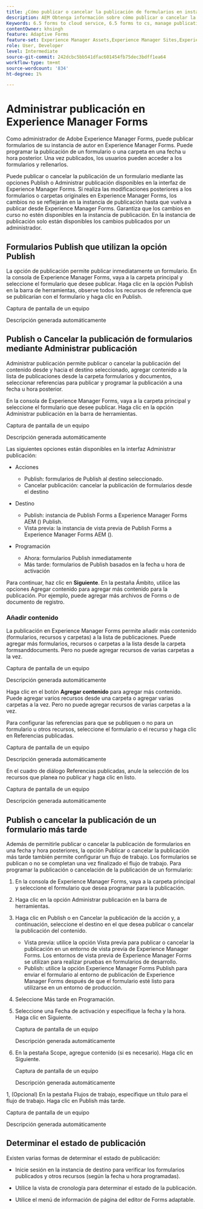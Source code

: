 ```yaml
---
title: ¿Cómo publicar o cancelar la publicación de formularios en instancias de vista previa o publicación?
description: AEM Obtenga información sobre cómo publicar o cancelar la publicación de formularios desde el entorno de autor de la para previsualizar o publicar instancias. AEM Tanto si está probando los formularios en un entorno de ensayo como si los está implementando en directo para los usuarios finales, proporciona herramientas optimizadas para administrar este proceso de forma eficaz.
Keywords: 6.5 forms to cloud service, 6.5 forms to cs, manage publication, , AEM Forms 6.5 to Cloud Service, AEM form migration to cloud service, Forms Manage publication, AF Manage publication, Adaptive Forms Manage publication, Cloud Manage publication
contentOwner: khsingh
feature: Adaptive Forms
feature-set: Experience Manager Assets,Experience Manager Sites,Experience Manager, Experience Manager Forms, Experience Manager Cloud Manager
role: User, Developer
level: Intermediate
source-git-commit: 242dcbc5bb541dfac601454fb75dec3bdff1ea64
workflow-type: tm+mt
source-wordcount: '834'
ht-degree: 1%

---
```



# &#x200B;Administrar publicación en Experience Manager Forms

Como administrador de Adobe Experience Manager Forms, puede publicar formularios de su instancia de autor en Experience Manager Forms. Puede programar la publicación de un formulario o una carpeta en una fecha u hora posterior. Una vez publicados, los usuarios pueden acceder a los formularios y rellenarlos.

Puede publicar o cancelar la publicación de un formulario mediante las opciones Publish o Administrar publicación disponibles en la interfaz de Experience Manager Forms. Si realiza las modificaciones posteriores a los formularios o carpetas originales en Experience Manager Forms, los cambios no se reflejarán en la instancia de publicación hasta que vuelva a publicar desde Experience Manager Forms. Garantiza que los cambios en curso no estén disponibles en la instancia de publicación. En la instancia de publicación solo están disponibles los cambios publicados por un administrador.

## Formularios Publish que utilizan la opción Publish

La opción de publicación permite publicar inmediatamente un formulario. En la consola de Experience Manager Forms, vaya a la carpeta principal y seleccione el formulario que desee publicar. Haga clic en la opción Publish en la barra de herramientas, observe todos los recursos de referencia que se publicarían con el formulario y haga clic en Publish.

Captura de pantalla de un equipo

Descripción generada automáticamente

## Publish o Cancelar la publicación de formularios mediante Administrar publicación


Administrar publicación permite publicar o cancelar la publicación del contenido desde y hacia el destino seleccionado, agregar contenido a la lista de publicaciones desde la carpeta formularios y documentos, seleccionar referencias para publicar y programar la publicación a una fecha u hora posterior.


En la consola de Experience Manager Forms, vaya a la carpeta principal y seleccione el formulario que desee publicar. Haga clic en la opción Administrar publicación en la barra de herramientas.


Captura de pantalla de un equipo

Descripción generada automáticamente



Las siguientes opciones están disponibles en la interfaz Administrar publicación:

* Acciones

   * Publish: formularios de Publish al destino seleccionado.
   * Cancelar publicación: cancelar la publicación de formularios desde el destino

* Destino

   * Publish: instancia de Publish Forms a Experience Manager Forms AEM () Publish.
   * Vista previa: la instancia de vista previa de Publish Forms a Experience Manager Forms AEM ().

* Programación

   * Ahora: formularios Publish inmediatamente
   * Más tarde: formularios de Publish basados en la fecha u hora de activación



Para continuar, haz clic en **Siguiente**. En la pestaña Ámbito, utilice las opciones Agregar contenido para agregar más contenido para la publicación. Por ejemplo, puede agregar más archivos de Forms o de documento de registro.

### Añadir contenido

La publicación en Experience Manager Forms permite añadir más contenido (formularios, recursos y carpetas) a la lista de publicaciones. Puede agregar más formularios, recursos o carpetas a la lista desde la carpeta formsanddocuments. Pero no puede agregar recursos de varias carpetas a la vez.

Captura de pantalla de un equipo

Descripción generada automáticamente

Haga clic en el botón **Agregar contenido** para agregar más contenido. Puede agregar varios recursos desde una carpeta o agregar varias carpetas a la vez. Pero no puede agregar recursos de varias carpetas a la vez.

Para configurar las referencias para que se publiquen o no para un formulario u otros recursos, seleccione el formulario o el recurso y haga clic en Referencias publicadas.

Captura de pantalla de un equipo

Descripción generada automáticamente

En el cuadro de diálogo Referencias publicadas, anule la selección de los recursos que planea no publicar y haga clic en listo.


Captura de pantalla de un equipo

Descripción generada automáticamente


## Publish o cancelar la publicación de un formulario más tarde


Además de permitirle publicar o cancelar la publicación de formularios en una fecha y hora posteriores, la opción Publicar o cancelar la publicación más tarde también permite configurar un flujo de trabajo. Los formularios se publican o no se completan una vez finalizado el flujo de trabajo. Para programar la publicación o cancelación de la publicación de un formulario:

1. En la consola de Experience Manager Forms, vaya a la carpeta principal y seleccione el formulario que desea programar para la publicación.
1. Haga clic en la opción Administrar publicación en la barra de herramientas.
1. Haga clic en Publish o en Cancelar la publicación de la acción y, a continuación, seleccione el destino en el que desea publicar o cancelar la publicación del contenido.

   * Vista previa: utilice la opción Vista previa para publicar o cancelar la publicación en un entorno de vista previa de Experience Manager Forms. Los entornos de vista previa de Experience Manager Forms se utilizan para realizar pruebas en formularios de desarrollo.
   * Publish: utilice la opción Experience Manager Forms Publish para enviar el formulario al entorno de publicación de Experience Manager Forms después de que el formulario esté listo para utilizarse en un entorno de producción.


1. Seleccione Más tarde en Programación.

1. Seleccione una Fecha de activación y especifique la fecha y la hora. Haga clic en Siguiente.

   Captura de pantalla de un equipo

   Descripción generada automáticamente

1. En la pestaña Scope, agregue contenido (si es necesario). Haga clic en Siguiente.

   Captura de pantalla de un equipo

   Descripción generada automáticamente

1, (Opcional) En la pestaña Flujos de trabajo, especifique un título para el flujo de trabajo. Haga clic en Publish más tarde.

Captura de pantalla de un equipo

Descripción generada automáticamente

## Determinar el estado de publicación

Existen varias formas de determinar el estado de publicación:

* Inicie sesión en la instancia de destino para verificar los formularios publicados y otros recursos (según la fecha u hora programadas).

* Utilice la vista de cronología para determinar el estado de la publicación.

* Utilice el menú de información de página del editor de Forms adaptable.